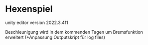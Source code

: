# Hexenspiel

unity editor version 2022.3.4f1

Beschleunigung wird in dem kommenden Tagen um Bremsfunktion erweitert (+Anpassung Outputskript für log files)

